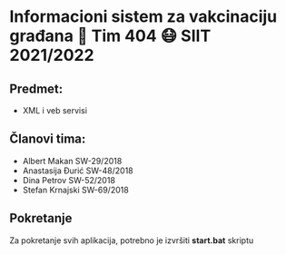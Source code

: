 # Informacioni sistem za vakcinaciju građana 💉 Tim 404 😷 SIIT 2021/2022

## Predmet:
- XML i veb servisi

## Članovi tima:
- Albert Makan SW-29/2018
- Anastasija Đurić SW-48/2018
- Dina Petrov SW-52/2018
- Stefan Krnajski SW-69/2018

## Pokretanje
Za pokretanje svih aplikacija, potrebno je izvršiti **start.bat** skriptu
